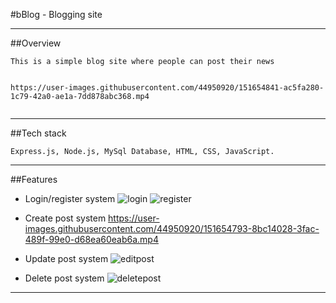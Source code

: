 #bBlog - Blogging site
***
##Overview
```
This is a simple blog site where people can post their news


https://user-images.githubusercontent.com/44950920/151654841-ac5fa280-1c79-42a0-ae1a-7dd878abc368.mp4


```
***
##Tech stack
```
Express.js, Node.js, MySql Database, HTML, CSS, JavaScript.
```
***

##Features

+ Login/register system
![login](https://user-images.githubusercontent.com/44950920/151654729-04d8ec16-d97c-4929-b2f2-10c6ed4ec389.gif)
![register](https://user-images.githubusercontent.com/44950920/151654735-abd16579-a67d-4821-bb60-6b87d1de6068.gif)

+ Create post system
https://user-images.githubusercontent.com/44950920/151654793-8bc14028-3fac-489f-99e0-d68ea60eab6a.mp4

+ Update post system
![editpost](https://user-images.githubusercontent.com/44950920/151654802-e0a574cf-5f91-44ea-81f7-fe2ad25dd0f5.gif)

+ Delete post system
![deletepost](https://user-images.githubusercontent.com/44950920/151654805-feaa28da-5079-4b76-86e3-c61ea759f970.gif)


***

